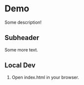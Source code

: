 # Demo

Some description!

## Subheader

Some more text.

## Local Dev

1. Open index.html in your browser.